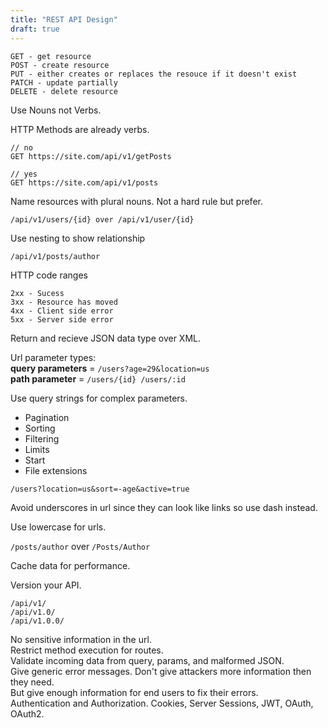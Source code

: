 ```yaml
---
title: "REST API Design"
draft: true
---
```


```
GET - get resource
POST - create resource
PUT - either creates or replaces the resouce if it doesn't exist
PATCH - update partially
DELETE - delete resource
```

Use Nouns not Verbs.

HTTP Methods are already verbs.

```
// no
GET https://site.com/api/v1/getPosts

// yes
GET https://site.com/api/v1/posts
```

Name resources with plural nouns. Not a hard rule but prefer.

```
/api/v1/users/{id} over /api/v1/user/{id}
```

Use nesting to show relationship

```
/api/v1/posts/author
```

HTTP code ranges

```
2xx - Sucess
3xx - Resource has moved
4xx - Client side error
5xx - Server side error
```

Return and recieve JSON data type over XML.

Url parameter types:  
**query parameters** = `/users?age=29&location=us`  
**path parameter** = `/users/{id} /users/:id`

Use query strings for complex parameters.

-   Pagination
-   Sorting
-   Filtering
-   Limits
-   Start
-   File extensions

`/users?location=us&sort=-age&active=true`

Avoid underscores in url since they can look like links so use dash instead.

Use lowercase for urls.

`/posts/author` over `/Posts/Author`

Cache data for performance.

Version your API.

```
/api/v1/
/api/v1.0/
/api/v1.0.0/
```

No sensitive information in the url.  
Restrict method execution for routes.  
Validate incoming data from query, params, and malformed JSON.  
Give generic error messages. Don't give attackers more information then they need.  
But give enough information for end users to fix their errors.  
Authentication and Authorization. Cookies, Server Sessions, JWT, OAuth, OAuth2.
